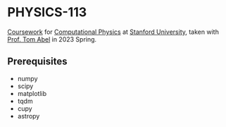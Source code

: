 # PHYSICS-113
[Coursework](https://yipihey.github.io/Physics-113-Book/intro.html) for [Computational Physics](https://explorecourses.stanford.edu/search?view=catalog&filter-coursestatus-Active=on&page=0&catalog=&academicYear=&q=PHYSICS113&collapse=) at [Stanford University](https://physics.stanford.edu/), taken with [Prof. Tom Abel](https://en.wikipedia.org/wiki/Tom_Abel) in 2023 Spring.

## Prerequisites
* numpy
* scipy
* matplotlib
* tqdm
* cupy
* astropy